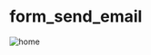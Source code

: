 # form_send_email

![home](https://user-images.githubusercontent.com/102150516/210963418-4049a04e-a261-4695-b423-4e3b707796d6.png)
